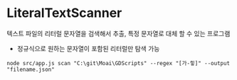# LiteralTextScanner
텍스트 파일의 리터럴 문자열을 검색해서 추출, 특정 문자열로 대체 할 수 있는 프로그램

- 정규식으로 원하는 문자열이 포함된 리터럴만 탐색 가능

```
node src/app.js scan "C:\git\Moai\GDScripts" --regex "[가-힣]" --output "filename.json"
```